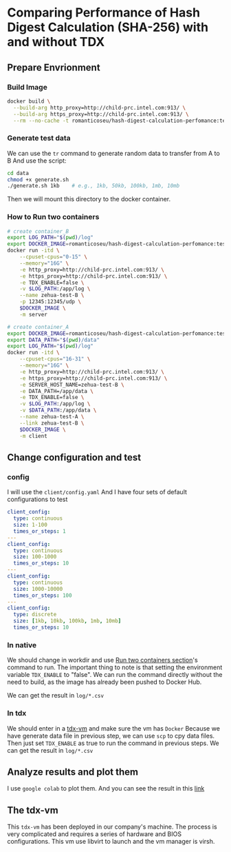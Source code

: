 # Comparing Performance of Hash Digest Calculation (SHA-256) with and without TDX

## Prepare Envrionment

### Build Image
```bash
docker build \
  --build-arg http_proxy=http://child-prc.intel.com:913/ \
  --build-arg https_proxy=http://child-prc.intel.com:913/ \
  --rm --no-cache -t romanticoseu/hash-digest-calculation-perfomance:test .
```

### Generate test data
We can use the `tr` command to generate random data to transfer from A to B
And use the script:
```bash
cd data
chmod +x generate.sh
./generate.sh 1kb    # e.g., 1kb, 50kb, 100kb, 1mb, 10mb
```
Then we will mount this directory to the docker container. 

<a name="how-to-run-containers"></a>
### How to Run two containers 
```bash
# create container_B
export LOG_PATH="$(pwd)/log"
export DOCKER_IMAGE=romanticoseu/hash-digest-calculation-perfomance:test
docker run -itd \
	--cpuset-cpus="0-15" \
	--memory="16G" \
	-e http_proxy=http://child-prc.intel.com:913/ \
	-e https_proxy=http://child-prc.intel.com:913/ \
	-e TDX_ENABLE=false \
	-v $LOG_PATH:/app/log \
	--name zehua-test-B \
	-p 12345:12345/udp \
	$DOCKER_IMAGE \
	-m server

# create container_A
export DOCKER_IMAGE=romanticoseu/hash-digest-calculation-perfomance:test
export DATA_PATH="$(pwd)/data"
export LOG_PATH="$(pwd)/log"
docker run -itd \
	--cpuset-cpus="16-31" \
	--memory="16G" \
	-e http_proxy=http://child-prc.intel.com:913/ \
	-e https_proxy=http://child-prc.intel.com:913/ \
	-e SERVER_HOST_NAME=zehua-test-B \
	-e DATA_PATH=/app/data \
	-e TDX_ENABLE=false \
	-v $LOG_PATH:/app/log \
	-v $DATA_PATH:/app/data \
	--name zehua-test-A \
	--link zehua-test-B \
	$DOCKER_IMAGE \
	-m client
```

## Change configuration and test

### config
I will use the `client/config.yaml`
And I have four sets of default configurations to test
```yaml
client_config:
  type: continuous
  size: 1-100
  times_or_steps: 1
---
client_config:
  type: continuous
  size: 100-1000
  times_or_steps: 10
---
client_config:
  type: continuous
  size: 1000-10000
  times_or_steps: 100
---
client_config: 
  type: discrete 
  size: [1kb, 10kb, 100kb, 1mb, 10mb]
  times_or_steps: 10

```


### In native
We should change in workdir and use [Run two containers section](#how-to-run-containers)'s command to run.
The important thing to note is that setting the environment variable `TDX_ENABLE` to "false".
We can run the command directly without the need to build, as the image has already been pushed to Docker Hub.

We can get the result in `log/*.csv`
### In tdx
We should enter in a [tdx-vm](#tdx-vm) and make sure the vm has `Docker`
Because we have generate data file in previous step, we can use `scp` to cpy data files.
Then just set `TDX_ENABLE` as true to run the command in previous steps.
We can get the result in `log/*.csv`

## Analyze results and plot them
I use `google colab` to plot them. And you can see the result in this [link](https://drive.google.com/drive/folders/1fLGbNxuz9Rhs60zujCUf9jEzJmqjWwoN?usp=sharing)



## The tdx-vm <a name="tdx-vm"></a>
This `tdx-vm` has been deployed in our company's machine.
The process is very complicated and requires a series of hardware and BIOS configurations.
This vm use libvirt to launch and the vm manager is virsh.
